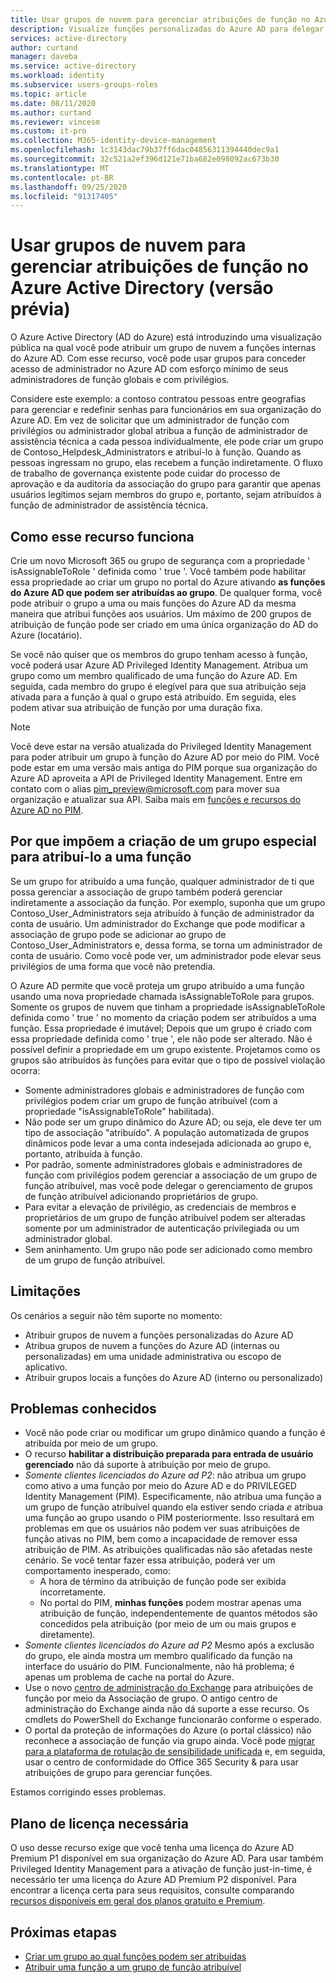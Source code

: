 ```yaml
---
title: Usar grupos de nuvem para gerenciar atribuições de função no Azure Active Directory | Microsoft Docs
description: Visualize funções personalizadas do Azure AD para delegar o gerenciamento de identidades. Gerencie as atribuições de função do Azure no portal do Azure, PowerShell ou API do Graph.
services: active-directory
author: curtand
manager: daveba
ms.service: active-directory
ms.workload: identity
ms.subservice: users-groups-roles
ms.topic: article
ms.date: 08/11/2020
ms.author: curtand
ms.reviewer: vincesm
ms.custom: it-pro
ms.collection: M365-identity-device-management
ms.openlocfilehash: 1c3143dac79b37ff6dac04856311394440dec9a1
ms.sourcegitcommit: 32c521a2ef396d121e71ba682e098092ac673b30
ms.translationtype: MT
ms.contentlocale: pt-BR
ms.lasthandoff: 09/25/2020
ms.locfileid: "91317405"
---
```

# <a name="use-cloud-groups-to-manage-role-assignments-in-azure-active-directory-preview"></a>Usar grupos de nuvem para gerenciar atribuições de função no Azure Active Directory (versão prévia)

O Azure Active Directory (AD do Azure) está introduzindo uma visualização pública na qual você pode atribuir um grupo de nuvem a funções internas do Azure AD. Com esse recurso, você pode usar grupos para conceder acesso de administrador no Azure AD com esforço mínimo de seus administradores de função globais e com privilégios.

Considere este exemplo: a contoso contratou pessoas entre geografias para gerenciar e redefinir senhas para funcionários em sua organização do Azure AD. Em vez de solicitar que um administrador de função com privilégios ou administrador global atribua a função de administrador de assistência técnica a cada pessoa individualmente, ele pode criar um grupo de Contoso_Helpdesk_Administrators e atribuí-lo à função. Quando as pessoas ingressam no grupo, elas recebem a função indiretamente. O fluxo de trabalho de governança existente pode cuidar do processo de aprovação e da auditoria da associação do grupo para garantir que apenas usuários legítimos sejam membros do grupo e, portanto, sejam atribuídos à função de administrador de assistência técnica.

## <a name="how-this-feature-works"></a>Como esse recurso funciona

Crie um novo Microsoft 365 ou grupo de segurança com a propriedade ' isAssignableToRole ' definida como ' true '. Você também pode habilitar essa propriedade ao criar um grupo no portal do Azure ativando **as funções do Azure AD que podem ser atribuídas ao grupo**. De qualquer forma, você pode atribuir o grupo a uma ou mais funções do Azure AD da mesma maneira que atribui funções aos usuários. Um máximo de 200 grupos de atribuição de função pode ser criado em uma única organização do AD do Azure (locatário).

Se você não quiser que os membros do grupo tenham acesso à função, você poderá usar Azure AD Privileged Identity Management. Atribua um grupo como um membro qualificado de uma função do Azure AD. Em seguida, cada membro do grupo é elegível para que sua atribuição seja ativada para a função à qual o grupo está atribuído. Em seguida, eles podem ativar sua atribuição de função por uma duração fixa.

> [!Note]
> Você deve estar na versão atualizada do Privileged Identity Management para poder atribuir um grupo à função do Azure AD por meio do PIM. Você pode estar em uma versão mais antiga do PIM porque sua organização do Azure AD aproveita a API de Privileged Identity Management. Entre em contato com o alias pim_preview@microsoft.com para mover sua organização e atualizar sua API. Saiba mais em [funções e recursos do Azure AD no PIM](../privileged-identity-management/azure-ad-roles-features.md).

## <a name="why-we-enforce-creation-of-a-special-group-for-assigning-it-to-a-role"></a>Por que impõem a criação de um grupo especial para atribuí-lo a uma função

Se um grupo for atribuído a uma função, qualquer administrador de ti que possa gerenciar a associação de grupo também poderá gerenciar indiretamente a associação da função. Por exemplo, suponha que um grupo Contoso_User_Administrators seja atribuído à função de administrador da conta de usuário. Um administrador do Exchange que pode modificar a associação de grupo pode se adicionar ao grupo de Contoso_User_Administrators e, dessa forma, se torna um administrador de conta de usuário. Como você pode ver, um administrador pode elevar seus privilégios de uma forma que você não pretendia.

O Azure AD permite que você proteja um grupo atribuído a uma função usando uma nova propriedade chamada isAssignableToRole para grupos. Somente os grupos de nuvem que tinham a propriedade isAssignableToRole definida como ' true ' no momento da criação podem ser atribuídos a uma função. Essa propriedade é imutável; Depois que um grupo é criado com essa propriedade definida como ' true ', ele não pode ser alterado. Não é possível definir a propriedade em um grupo existente.
Projetamos como os grupos são atribuídos às funções para evitar que o tipo de possível violação ocorra:

- Somente administradores globais e administradores de função com privilégios podem criar um grupo de função atribuível (com a propriedade "isAssignableToRole" habilitada).
- Não pode ser um grupo dinâmico do Azure AD; ou seja, ele deve ter um tipo de associação "atribuído". A população automatizada de grupos dinâmicos pode levar a uma conta indesejada adicionada ao grupo e, portanto, atribuída à função.
- Por padrão, somente administradores globais e administradores de função com privilégios podem gerenciar a associação de um grupo de função atribuível, mas você pode delegar o gerenciamento de grupos de função atribuível adicionando proprietários de grupo.
- Para evitar a elevação de privilégio, as credenciais de membros e proprietários de um grupo de função atribuível podem ser alteradas somente por um administrador de autenticação privilegiada ou um administrador global.
- Sem aninhamento. Um grupo não pode ser adicionado como membro de um grupo de função atribuível.

## <a name="limitations"></a>Limitações

Os cenários a seguir não têm suporte no momento:  

- Atribuir grupos de nuvem a funções personalizadas do Azure AD
- Atribua grupos de nuvem a funções do Azure AD (internas ou personalizadas) em uma unidade administrativa ou escopo de aplicativo.
- Atribuir grupos locais a funções do Azure AD (interno ou personalizado)

## <a name="known-issues"></a>Problemas conhecidos

- Você não pode criar ou modificar um grupo dinâmico quando a função é atribuída por meio de um grupo.
- O recurso **habilitar a distribuição preparada para entrada de usuário gerenciado** não dá suporte à atribuição por meio de grupo.
- *Somente clientes licenciados do Azure ad P2*: não atribua um grupo como ativo a uma função por meio do Azure AD e do PRIVILEGED Identity Management (PIM). Especificamente, não atribua uma função a um grupo de função atribuível quando ela estiver sendo criada *e* atribua uma função ao grupo usando o PIM posteriormente. Isso resultará em problemas em que os usuários não podem ver suas atribuições de função ativas no PIM, bem como a incapacidade de remover essa atribuição de PIM. As atribuições qualificadas não são afetadas neste cenário. Se você tentar fazer essa atribuição, poderá ver um comportamento inesperado, como:
  - A hora de término da atribuição de função pode ser exibida incorretamente.
  - No portal do PIM, **minhas funções** podem mostrar apenas uma atribuição de função, independentemente de quantos métodos são concedidos pela atribuição (por meio de um ou mais grupos e diretamente).
- *Somente clientes licenciados do Azure ad P2* Mesmo após a exclusão do grupo, ele ainda mostra um membro qualificado da função na interface do usuário do PIM. Funcionalmente, não há problema; é apenas um problema de cache na portal do Azure.  
- Use o novo [centro de administração do Exchange](https://admin.exchange.microsoft.com/) para atribuições de função por meio da Associação de grupo. O antigo centro de administração do Exchange ainda não dá suporte a esse recurso. Os cmdlets do PowerShell do Exchange funcionarão conforme o esperado.
- O portal da proteção de informações do Azure (o portal clássico) não reconhece a associação de função via grupo ainda. Você pode [migrar para a plataforma de rotulação de sensibilidade unificada](/azure/information-protection/configure-policy-migrate-labels) e, em seguida, usar o centro de conformidade do Office 365 Security & para usar atribuições de grupo para gerenciar funções.

Estamos corrigindo esses problemas.

## <a name="required-license-plan"></a>Plano de licença necessária

O uso desse recurso exige que você tenha uma licença do Azure AD Premium P1 disponível em sua organização do Azure AD. Para usar também Privileged Identity Management para a ativação de função just-in-time, é necessário ter uma licença do Azure AD Premium P2 disponível. Para encontrar a licença certa para seus requisitos, consulte comparando [recursos disponíveis em geral dos planos gratuito e Premium](../fundamentals/active-directory-whatis.md#what-are-the-azure-ad-licenses).

## <a name="next-steps"></a>Próximas etapas

- [Criar um grupo ao qual funções podem ser atribuídas](roles-groups-create-eligible.md)
- [Atribuir uma função a um grupo de função atribuível](roles-groups-assign-role.md)
